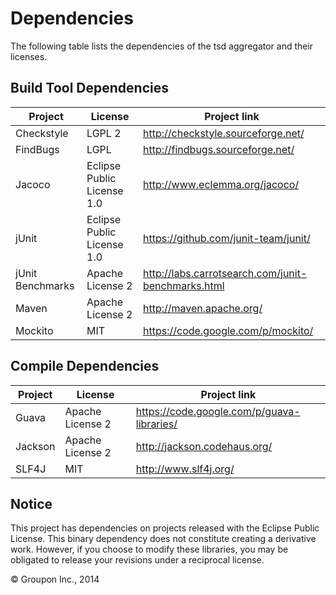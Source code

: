 Dependencies
========

The following table lists the dependencies of the tsd aggregator and their licenses.

Build Tool Dependencies
------------------

Project                    | License                    | Project link
---------------------------|----------------------------|-------------
Checkstyle                 | LGPL 2                     | http://checkstyle.sourceforge.net/
FindBugs                   | LGPL                       | http://findbugs.sourceforge.net/ 
Jacoco                     | Eclipse Public License 1.0 | http://www.eclemma.org/jacoco/
jUnit                      | Eclipse Public License 1.0 | https://github.com/junit-team/junit/
jUnit Benchmarks           | Apache License 2           | http://labs.carrotsearch.com/junit-benchmarks.html
Maven                      | Apache License 2           | http://maven.apache.org/
Mockito                    | MIT                        | https://code.google.com/p/mockito/


Compile Dependencies
--------------------

Project                    | License                    | Project link
---------------------------|----------------------------|-------------
Guava                      | Apache License 2           | https://code.google.com/p/guava-libraries/
Jackson                    | Apache License 2           | http://jackson.codehaus.org/
SLF4J                      | MIT                        | http://www.slf4j.org/


Notice
------

This project has dependencies on projects released with the Eclipse Public License.  This binary
dependency does not constitute creating a derivative work.  However, if you 
choose to modify these libraries, you may be obligated to release your revisions under a reciprocal 
license.

&copy; Groupon Inc., 2014
